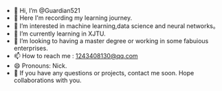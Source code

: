 - 👋 Hi, I’m @Guardian521
- 🥰 Here I'm recording my learning journey.
- 👀 I’m interested in machine learning,data science and neural networks。
- 🌱 I’m currently learning in XJTU.
- 💞️ I’m looking to having a master degree or working in some fabuious enterprises.
- 📫 How to reach me : 1243408130@qq.com
- 😄 Pronouns: Nick.
- 🫡 If you have any questions or projects, contact me soon. Hope collaborations with you.


